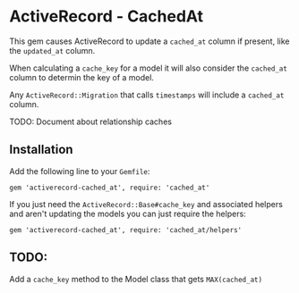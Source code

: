 # ActiveRecord - CachedAt

This gem causes ActiveRecord to update a `cached_at` column if present, like the
`updated_at` column.

When calculating a `cache_key` for a model it will also consider the `cached_at`
column to determin the key of a model.

Any `ActiveRecord::Migration` that calls `timestamps` will include a `cached_at`
column.

TODO: Document about relationship caches

## Installation

Add the following line to your `Gemfile`:

    gem 'activerecord-cached_at', require: 'cached_at'

If you just need the `ActiveRecord::Base#cache_key` and associated helpers and
aren't updating the models you can just require the helpers:

    gem 'activerecord-cached_at', require: 'cached_at/helpers'


## TODO:

 Add a `cache_key` method to the Model class that gets `MAX(cached_at)`
